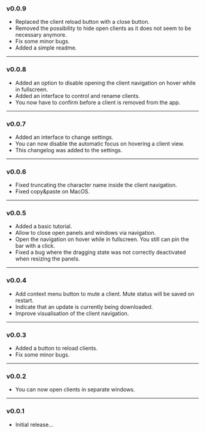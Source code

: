 ### v0.0.9

-   Replaced the client reload button with a close button.
-   Removed the possibility to hide open clients as it does not seem to be necessary anymore.
-   Fix some minor bugs.
-   Added a simple readme.

---

### v0.0.8

-   Added an option to disable opening the client navigation on hover while in fullscreen.
-   Added an interface to control and rename clients.
-   You now have to confirm before a client is removed from the app.

---

### v0.0.7

-   Added an interface to change settings.
-   You can now disable the automatic focus on hovering a client view.
-   This changelog was added to the settings.

---

### v0.0.6

-   Fixed truncating the character name inside the client navigation.
-   Fixed copy&paste on MacOS.

---

### v0.0.5

-   Added a basic tutorial.
-   Allow to close open panels and windows via navigation.
-   Open the navigation on hover while in fullscreen. You still can pin the bar with a click.
-   Fixed a bug where the dragging state was not correctly deactivated when resizing the panels.

---

### v0.0.4

-   Add context menu button to mute a client. Mute status will be saved on restart.
-   Indicate that an update is currently being downloaded.
-   Improve visualisation of the client navigation.

---

### v0.0.3

-   Added a button to reload clients.
-   Fix some minor bugs.

---

### v0.0.2

-   You can now open clients in separate windows.

---

### v0.0.1

-   Initial release...
